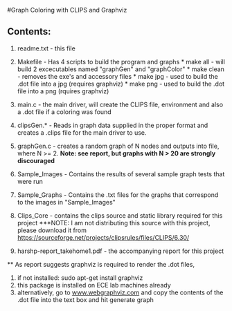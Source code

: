 #Graph Coloring with CLIPS and Graphviz

Contents:
-----------
1) readme.txt - this file
2) Makefile - Has 4 scripts to build the program and graphs
	      * make all - will build 2 excecutables named
		"graphGen" and "graphColor"
	      * make clean - removes the exe's and accessory files
	      * make jpg - used to build the .dot file into a jpg (requires graphviz)
 	      * make png - used to build the .dot file into a png (rquires graphviz)
3) main.c - the main driver, will create the CLIPS file, environment and also 
	    a .dot file if a coloring was found
4) clipsGen.* - Reads in graph data supplied in the proper format and creates a .clips
                file for the main driver to use.
5) graphGen.c - creates a random graph of N nodes and outputs into file, where N >= 2. 
		**Note: see report, but graphs with N > 20 are strongly discouraged**
6) Sample_Images - Contains the results of several sample graph tests that were run
7) Sample_Graphs - Contains the .txt files for the graphs that correspond to the images
                   in "Sample_Images"

8) Clips_Core - contains the clips source and static library required for this project
	***NOTE: I am not distributing this source with this project, please download it from 
	https://sourceforge.net/projects/clipsrules/files/CLIPS/6.30/
	

9) harshp-report_takehome1.pdf - the accompanying report for this project

** 
   As report suggests graphviz is required to render the .dot files, 
   1) if not installed: sudo apt-get install graphviz
   2) this package is installed on ECE lab machines already
   3) alternatively, go to www.webgraphviz.com and copy the contents of the .dot file
      into the text box and hit generate graph